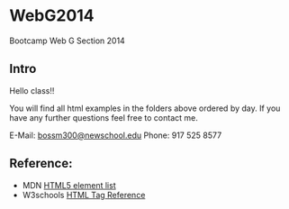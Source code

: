 WebG2014
========

Bootcamp Web G Section 2014

## Intro

Hello class!!

You will find all html examples in the folders above ordered by day. 
If you have any further questions feel free to contact me.

E-Mail: bossm300@newschool.edu
Phone:	917 525 8577

## Reference:
- MDN [HTML5 element list](https://developer.mozilla.org/en-US/docs/Web/Guide/HTML/HTML5/HTML5_element_list)
- W3schools [HTML Tag Reference](http://www.w3schools.com/tags/)